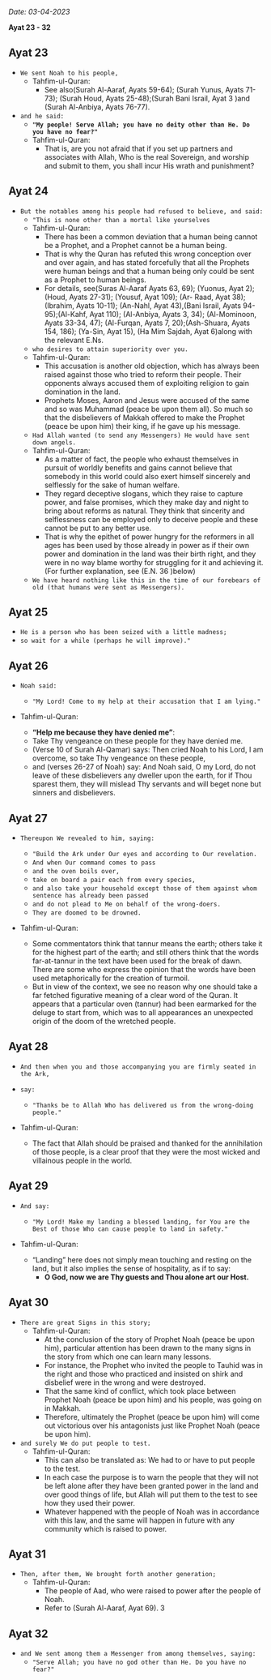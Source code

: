 *Date: 03-04-2023*

**Ayat  23 - 32**

## Ayat 23

- `We sent Noah to his people,`
  - Tahfim-ul-Quran:
    - See also(Surah Al-Aaraf, Ayats 59-64); (Surah Yunus, Ayats 71-73); (Surah Houd, Ayats 25-48);(Surah Bani Israil, Ayat 3 )and (Surah Al-Anbiya, Ayats 76-77).
- `and he said:`
  - **`"My people! Serve Allah; you have no deity other than He. Do you have no fear?"`**
  - Tahfim-ul-Quran:
    - That is, are you not afraid that if you set up partners and associates with Allah, Who is the real Sovereign, and worship and submit to them, you shall incur His wrath and punishment?

## Ayat 24

- `But the notables among his people had refused to believe, and said:`
  - `"This is none other than a mortal like yourselves`
  - Tahfim-ul-Quran:
    - There has been a common deviation that a human being cannot be a Prophet, and a Prophet cannot be a human being.
    - That is why the Quran has refuted this wrong conception over and over again, and has stated forcefully that all the Prophets were human beings and that a human being only could be sent as a Prophet to human beings.
    - For details, see(Suras Al-Aaraf Ayats 63, 69); (Yuonus, Ayat 2); (Houd, Ayats 27-31); (Yousuf, Ayat 109); (Ar- Raad, Ayat 38); (Ibrahim, Ayats 10-11); (An-Nahl, Ayat 43),(Bani Israil, Ayats 94-95);(Al-Kahf, Ayat 110); (Al-Anbiya, Ayats 3, 34); (Al-Mominoon, Ayats 33-34, 47); (Al-Furqan, Ayats 7, 20);(Ash-Shuara, Ayats 154, 186); (Ya-Sin, Ayat 15), (Ha Mim Sajdah, Ayat 6)along with the relevant E.Ns.
  - `who desires to attain superiority over you.`
  - Tahfim-ul-Quran:
    - This accusation is another old objection, which has always been raised against those who tried to reform their people. Their opponents always accused them of exploiting religion to gain domination in the land.
    - Prophets Moses, Aaron and Jesus were accused of the same and so was Muhammad (peace be upon them all). So much so that the disbelievers of Makkah offered to make the Prophet (peace be upon him) their king, if he gave up his message.
  - `Had Allah wanted (to send any Messengers) He would have sent down angels.`
  - Tahfim-ul-Quran:
    - As a matter of fact, the people who exhaust themselves in pursuit of worldly benefits and gains cannot believe that somebody in this world could also exert himself sincerely and selflessly for the sake of human welfare.
    - They regard deceptive slogans, which they raise to capture power, and false promises, which they make day and night to bring about reforms as natural. They think that sincerity and selflessness can be employed only to deceive people and these cannot be put to any better use.
    - That is why the epithet of power hungry for the reformers in all ages has been used by those already in power as if their own power and domination in the land was their birth right, and they were in no way blame worthy for struggling for it and achieving it. (For further explanation, see (E.N. 36 )below)
  - `We have heard nothing like this in the time of our forebears of old (that humans were sent as Messengers).`

## Ayat 25

- `He is a person who has been seized with a little madness;`
- `so wait for a while (perhaps he will improve)."`

## Ayat 26

- `Noah said:`
  - `"My Lord! Come to my help at their accusation that I am lying."`

- Tahfim-ul-Quran:
  - **“Help me because they have denied me”**:
  - Take Thy vengeance on these people for they have denied me.
  - (Verse 10 of Surah Al-Qamar) says: Then cried Noah to his Lord, I am overcome, so take Thy vengeance on these people,
  - and (verses 26-27 of Noah) say: And Noah said, O my Lord, do not leave of these disbelievers any dweller upon the earth, for if Thou sparest them, they will mislead Thy servants and will beget none but sinners and disbelievers.

## Ayat 27

- `Thereupon We revealed to him, saying:`
  - `"Build the Ark under Our eyes and according to Our revelation.`
  - `And when Our command comes to pass`
  - `and the oven boils over,`
  - `take on board a pair each from every species,`
  - `and also take your household except those of them against whom sentence has already been passed`
  - `and do not plead to Me on behalf of the wrong-doers.`
  - `They are doomed to be drowned.` 

- Tahfim-ul-Quran:
  - Some commentators think that tannur means the earth; others take it for the highest part of the earth; and still others think that the words far-at-tannur in the text have been used for the break of dawn. There are some who express the opinion that the words have been used metaphorically for the creation of turmoil.
  - But in view of the context, we see no reason why one should take a far fetched figurative meaning of a clear word of the Quran. It appears that a particular oven (tannur) had been earmarked for the deluge to start from, which was to all appearances an unexpected origin of the doom of the wretched people.

## Ayat 28

- `And then when you and those accompanying you are firmly seated in the Ark,`
- `say:`
  - `"Thanks be to Allah Who has delivered us from the wrong-doing people."`

- Tahfim-ul-Quran:
  - The fact that Allah should be praised and thanked for the annihilation of those people, is a clear proof that they were the most wicked and villainous people in the world.


## Ayat 29

- `And say:`
  - `"My Lord! Make my landing a blessed landing, for You are the Best of those Who can cause people to land in safety."`

- Tahfim-ul-Quran:
  - “Landing” here does not simply mean touching and resting on the land, but it also implies the sense of hospitality, as if to say:
    - **O God, now we are Thy guests and Thou alone art our Host.**

## Ayat 30

- `There are great Signs in this story;`
  - Tahfim-ul-Quran:
    - At the conclusion of the story of Prophet Noah (peace be upon him), particular attention has been drawn to the many signs in the story from which one can learn many lessons. 
    - For instance, the Prophet who invited the people to Tauhid was in the right and those who practiced and insisted on shirk and disbelief were in the wrong and were destroyed.
    - That the same kind of conflict, which took place between Prophet Noah (peace be upon him) and his people, was going on in Makkah. 
    - Therefore, ultimately the Prophet (peace be upon him) will come out victorious over his antagonists just like Prophet Noah (peace be upon him).
- `and surely We do put people to test.`
  - Tahfim-ul-Quran:
    - This can also be translated as: We had to or have to put people to the test.
    - In each case the purpose is to warn the people that they will not be left alone after they have been granted power in the land and over good things of life, but Allah will put them to the test to see how they used their power.
    - Whatever happened with the people of Noah was in accordance with this law, and the same will happen in future with any community which is raised to power.

## Ayat 31

- `Then, after them, We brought forth another generation;`
  - Tahfim-ul-Quran:
    - The people of Aad, who were raised to power after the people of Noah.
    - Refer to (Surah Al-Aaraf, Ayat 69). 3

## Ayat 32

- `and We sent among them a Messenger from among themselves, saying:`
  - `"Serve Allah; you have no god other than He. Do you have no fear?"`


